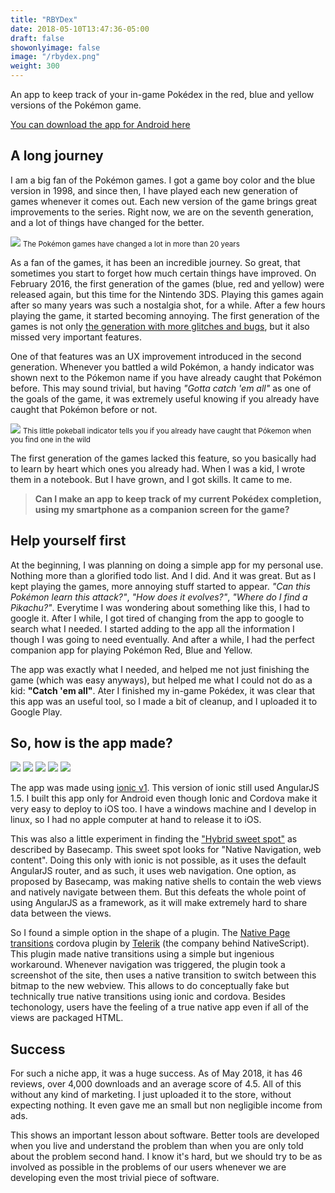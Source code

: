 ```yaml
---
title: "RBYDex"
date: 2018-05-10T13:47:36-05:00
draft: false
showonlyimage: false
image: "/rbydex.png"
weight: 300
---
```


An app to keep track of your in-game Pokédex in the red, blue and yellow versions of the Pokémon game. 

<!--more-->

[You can download the app for Android here](https://play.google.com/store/apps/details?id=bul.ikana.rbydex)

## A long journey

I am a big fan of the Pokémon games. I got a game boy color and the blue version in 1998, and since then, I have played each new generation of games whenever it comes out. Each new version of the game brings great improvements to the series. Right now, we are on the seventh generation, and a lot of things have changed for the better.

![](/rbydex01.png)
<small>The Pokémon games have changed a lot in more than 20 years</small>

As a fan of the games, it has been an incredible journey. So great, that sometimes you start to forget how much certain things have improved. On February 2016, the first generation of the games (blue, red and yellow) were released again, but this time for the Nintendo 3DS. Playing this games again after so many years was such a nostalgia shot, for a while. After a few hours playing the game, it started becoming annoying. The first generation of the games is not only [the generation with more glitches and bugs](https://bulbapedia.bulbagarden.net/wiki/List_of_glitches_in_Generation_I), but it also missed very important features.

One of that features was an UX improvement introduced in the second generation. Whenever you battled a wild Pokémon, a handy indicator was shown next to the Pókemon name if you have already caught that Pokémon before. This may sound trivial, but having _"Gotta catch 'em all"_ as one of the goals of the game, it was extremely useful knowing if you already have caught that Pokémon before or not.

![](/rbydex02.png)
<small>This little pokeball indicator tells you if you already have caught that Pókemon when you find one in the wild</small>

The first generation of the games lacked this feature, so you basically had to learn by heart which ones you already had. When I was a kid, I wrote them in a notebook. But I have grown, and I got skills. It came to me.

>**Can I make an app to keep track of my current Pokédex completion, using my smartphone as a companion screen for the game?** 

## Help yourself first

At the beginning, I was planning on doing a simple app for my personal use. Nothing more than a glorified todo list. And I did. And it was great. But as I kept playing the games, more annoying stuff started to appear. _"Can this Pokémon learn this attack?"_, _"How does it evolves?"_, _"Where do I find a Pikachu?"_. Everytime I was wondering about something like this, I had to google it. After I while, I got tired of changing from the app to google to search what I needed. I started adding to the app all the information I though I was going to need eventually. And after a while, I had the perfect companion app for playing Pokémon Red, Blue and Yellow.

The app was exactly what I needed, and helped me not just finishing the game (which was easy anyways), but helped me what I could not do as a kid: **"Catch 'em all"**. Ater I finished my in-game Pokédex, it was clear that this app was an useful tool, so I made a bit of cleanup, and I uploaded it to Google Play.

## So, how is the app made?

<div class="stack-icons">
	<img src="/icons/android.svg">
	<img src="/icons/cordova.svg">
	<img src="/icons/ionic.svg">
	<img src="/icons/angular.svg">
	<img src="/icons/js.svg">
</div>

The app was made using [ionic v1](https://ionicframework.com/docs/v1/). This version of ionic still used AngularJS 1.5. I built this app only for Android even though Ionic and Cordova make it very easy to deploy to iOS too. I have a windows machine and I develop in linux, so I had no apple computer at hand to release it to iOS.

This was also a little experiment in finding the ["Hybrid sweet spot"](https://signalvnoise.com/posts/3743-hybrid-sweet-spot-native-navigation-web-content) as described by Basecamp. This sweet spot looks for "Native Navigation, web content". Doing this only with ionic is not possible, as it uses the default AngularJS router, and as such, it uses web navigation. One option, as proposed by Basecamp, was making native shells to contain the web views and natively navigate between them. But this defeats the whole point of using AngularJS as a framework, as it will make extremely hard to share data between the views.

So I found a simple option in the shape of a plugin. The [<i class="fa fa-github"></i> Native Page transitions](https://github.com/Telerik-Verified-Plugins/NativePageTransitions) cordova plugin by [Telerik](https://www.telerik.com/) (the company behind NativeScript). This plugin made native transitions using a simple but ingenious workaround. Whenever navigation was triggered, the plugin took a screenshot of the site, then uses a native transition to switch between this bitmap to the new webview. This allows to do conceptually fake but technically true native transitions using ionic and cordova. Besides techonology, users have the feeling of a true native app even if all of the views are packaged HTML.

## Success

For such a niche app, it was a huge success. As of May 2018, it has 46 reviews, over 4,000 downloads and an average score of 4.5. All of this without any kind of marketing. I just uploaded it to the store, without expecting nothing. It even gave me an small but non negligible income from ads. 

This shows an important lesson about software. Better tools are developed when you live and understand the problem than when you are only told about the problem second hand. I know it's hard, but we should try to be as involved as possible in the problems of our users whenever we are developing even the most trivial piece of software.